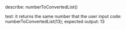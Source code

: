 describe: numberToConvertedList()

test: it returns the same number that the user input
code: numberToConvertedList(13);
expected output: 13